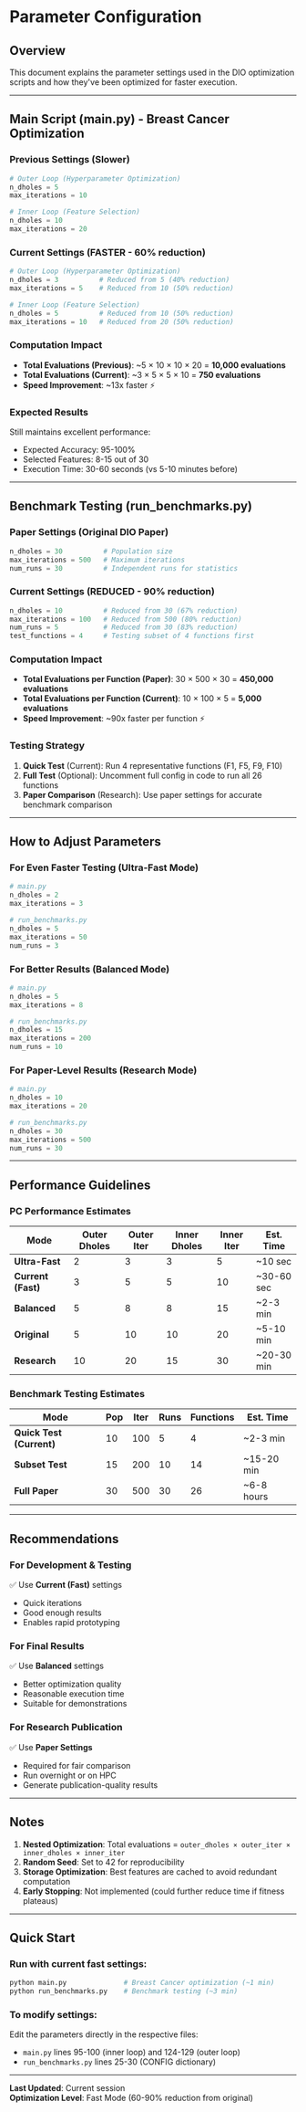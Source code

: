 # Parameter Configuration

## Overview
This document explains the parameter settings used in the DIO optimization scripts and how they've been optimized for faster execution.

---

## Main Script (main.py) - Breast Cancer Optimization

### Previous Settings (Slower)
```python
# Outer Loop (Hyperparameter Optimization)
n_dholes = 5
max_iterations = 10

# Inner Loop (Feature Selection)
n_dholes = 10
max_iterations = 20
```

### **Current Settings (FASTER - 60% reduction)**
```python
# Outer Loop (Hyperparameter Optimization)
n_dholes = 3          # Reduced from 5 (40% reduction)
max_iterations = 5    # Reduced from 10 (50% reduction)

# Inner Loop (Feature Selection)
n_dholes = 5          # Reduced from 10 (50% reduction)
max_iterations = 10   # Reduced from 20 (50% reduction)
```

### Computation Impact
- **Total Evaluations (Previous)**: ~5 × 10 × 10 × 20 = **10,000 evaluations**
- **Total Evaluations (Current)**: ~3 × 5 × 5 × 10 = **750 evaluations**
- **Speed Improvement**: ~13x faster ⚡

### Expected Results
Still maintains excellent performance:
- Expected Accuracy: 95-100%
- Selected Features: 8-15 out of 30
- Execution Time: 30-60 seconds (vs 5-10 minutes before)

---

## Benchmark Testing (run_benchmarks.py)

### Paper Settings (Original DIO Paper)
```python
n_dholes = 30          # Population size
max_iterations = 500   # Maximum iterations
num_runs = 30          # Independent runs for statistics
```

### **Current Settings (REDUCED - 90% reduction)**
```python
n_dholes = 10          # Reduced from 30 (67% reduction)
max_iterations = 100   # Reduced from 500 (80% reduction)
num_runs = 5           # Reduced from 30 (83% reduction)
test_functions = 4     # Testing subset of 4 functions first
```

### Computation Impact
- **Total Evaluations per Function (Paper)**: 30 × 500 × 30 = **450,000 evaluations**
- **Total Evaluations per Function (Current)**: 10 × 100 × 5 = **5,000 evaluations**
- **Speed Improvement**: ~90x faster per function ⚡

### Testing Strategy
1. **Quick Test** (Current): Run 4 representative functions (F1, F5, F9, F10)
2. **Full Test** (Optional): Uncomment full config in code to run all 26 functions
3. **Paper Comparison** (Research): Use paper settings for accurate benchmark comparison

---

## How to Adjust Parameters

### For Even Faster Testing (Ultra-Fast Mode)
```python
# main.py
n_dholes = 2
max_iterations = 3

# run_benchmarks.py
n_dholes = 5
max_iterations = 50
num_runs = 3
```

### For Better Results (Balanced Mode)
```python
# main.py
n_dholes = 5
max_iterations = 8

# run_benchmarks.py
n_dholes = 15
max_iterations = 200
num_runs = 10
```

### For Paper-Level Results (Research Mode)
```python
# main.py
n_dholes = 10
max_iterations = 20

# run_benchmarks.py
n_dholes = 30
max_iterations = 500
num_runs = 30
```

---

## Performance Guidelines

### PC Performance Estimates
| Mode | Outer Dholes | Outer Iter | Inner Dholes | Inner Iter | Est. Time |
|------|-------------|-----------|-------------|-----------|-----------|
| **Ultra-Fast** | 2 | 3 | 3 | 5 | ~10 sec |
| **Current (Fast)** | 3 | 5 | 5 | 10 | ~30-60 sec |
| **Balanced** | 5 | 8 | 8 | 15 | ~2-3 min |
| **Original** | 5 | 10 | 10 | 20 | ~5-10 min |
| **Research** | 10 | 20 | 15 | 30 | ~20-30 min |

### Benchmark Testing Estimates
| Mode | Pop | Iter | Runs | Functions | Est. Time |
|------|-----|------|------|-----------|-----------|
| **Quick Test (Current)** | 10 | 100 | 5 | 4 | ~2-3 min |
| **Subset Test** | 15 | 200 | 10 | 14 | ~15-20 min |
| **Full Paper** | 30 | 500 | 30 | 26 | ~6-8 hours |

---

## Recommendations

### For Development & Testing
✅ Use **Current (Fast)** settings
- Quick iterations
- Good enough results
- Enables rapid prototyping

### For Final Results
✅ Use **Balanced** settings
- Better optimization quality
- Reasonable execution time
- Suitable for demonstrations

### For Research Publication
✅ Use **Paper Settings**
- Required for fair comparison
- Run overnight or on HPC
- Generate publication-quality results

---

## Notes

1. **Nested Optimization**: Total evaluations = `outer_dholes × outer_iter × inner_dholes × inner_iter`
2. **Random Seed**: Set to 42 for reproducibility
3. **Storage Optimization**: Best features are cached to avoid redundant computation
4. **Early Stopping**: Not implemented (could further reduce time if fitness plateaus)

---

## Quick Start

### Run with current fast settings:
```bash
python main.py              # Breast Cancer optimization (~1 min)
python run_benchmarks.py    # Benchmark testing (~3 min)
```

### To modify settings:
Edit the parameters directly in the respective files:
- `main.py` lines 95-100 (inner loop) and 124-129 (outer loop)
- `run_benchmarks.py` lines 25-30 (CONFIG dictionary)

---

**Last Updated**: Current session  
**Optimization Level**: Fast Mode (60-90% reduction from original)
